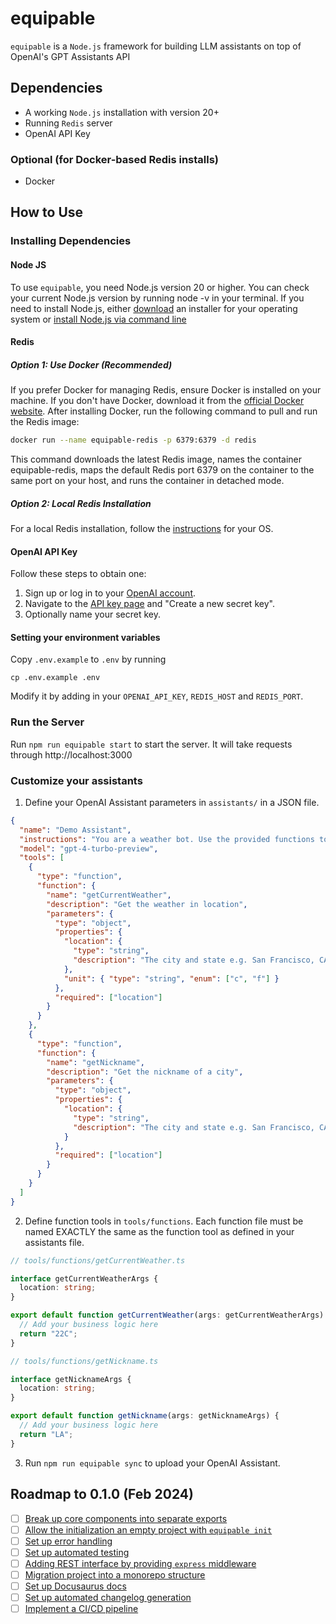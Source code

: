 # equipable

`equipable` is a `Node.js` framework for building LLM assistants on top of OpenAI's GPT Assistants API

## Dependencies

- A working `Node.js` installation with version 20+
- Running `Redis` server
- OpenAI API Key

### Optional (for Docker-based Redis installs)

- Docker

## How to Use

### Installing Dependencies

#### Node JS

To use `equipable`, you need Node.js version 20 or higher. You can check your current Node.js version by running node -v in your terminal. If you need to install Node.js, either [download](https://nodejs.org/en/download) an installer for your operating system or [install Node.js via command line](https://nodejs.org/en/download/package-manager)

#### Redis

##### Option 1: Use Docker (Recommended)

If you prefer Docker for managing Redis, ensure Docker is installed on your machine. If you don't have Docker, download it from the [official Docker website](https://docs.docker.com/engine/install/). After installing Docker, run the following command to pull and run the Redis image:

```bash
docker run --name equipable-redis -p 6379:6379 -d redis
```

This command downloads the latest Redis image, names the container equipable-redis, maps the default Redis port 6379 on the container to the same port on your host, and runs the container in detached mode.

##### Option 2: Local Redis Installation

For a local Redis installation, follow the [instructions](https://redis.io/docs/install/install-redis/) for your OS.

#### OpenAI API Key

Follow these steps to obtain one:

1. Sign up or log in to your [OpenAI account](https://platform.openai.com).
2. Navigate to the [API key page](https://platform.openai.com/account/api-keys) and "Create a new secret key".
3. Optionally name your secret key.

#### Setting your environment variables

Copy `.env.example` to `.env` by running

```
cp .env.example .env
```

Modify it by adding in your `OPENAI_API_KEY`, `REDIS_HOST` and `REDIS_PORT`.

### Run the Server

Run `npm run equipable start` to start the server. It will take requests through http://localhost:3000

### Customize your assistants

1. Define your OpenAI Assistant parameters in `assistants/` in a JSON file.

```json
{
  "name": "Demo Assistant",
  "instructions": "You are a weather bot. Use the provided functions to answer questions.",
  "model": "gpt-4-turbo-preview",
  "tools": [
    {
      "type": "function",
      "function": {
        "name": "getCurrentWeather",
        "description": "Get the weather in location",
        "parameters": {
          "type": "object",
          "properties": {
            "location": {
              "type": "string",
              "description": "The city and state e.g. San Francisco, CA"
            },
            "unit": { "type": "string", "enum": ["c", "f"] }
          },
          "required": ["location"]
        }
      }
    },
    {
      "type": "function",
      "function": {
        "name": "getNickname",
        "description": "Get the nickname of a city",
        "parameters": {
          "type": "object",
          "properties": {
            "location": {
              "type": "string",
              "description": "The city and state e.g. San Francisco, CA"
            }
          },
          "required": ["location"]
        }
      }
    }
  ]
}
```

2. Define function tools in `tools/functions`. Each function file must be named EXACTLY the same as the function tool as defined in your assistants file.

```typescript
// tools/functions/getCurrentWeather.ts

interface getCurrentWeatherArgs {
  location: string;
}

export default function getCurrentWeather(args: getCurrentWeatherArgs) {
  // Add your business logic here
  return "22C";
}
```

```typescript
// tools/functions/getNickname.ts

interface getNicknameArgs {
  location: string;
}

export default function getNickname(args: getNicknameArgs) {
  // Add your business logic here
  return "LA";
}
```

3. Run `npm run equipable sync` to upload your OpenAI Assistant.

## Roadmap to 0.1.0 (Feb 2024)

- [ ] [Break up core components into separate exports](https://github.com/mpftesta0/equipable/issues/1)
- [ ] [Allow the initialization an empty project with `equipable init`](https://github.com/mpftesta0/equipable/issues/2)
- [ ] [Set up error handling](https://github.com/mpftesta0/equipable/issues/3)
- [ ] [Set up automated testing](https://github.com/mpftesta0/equipable/issues/4)
- [ ] [Adding REST interface by providing `express` middleware](https://github.com/mpftesta0/equipable/issues/5)
- [ ] [Migration project into a monorepo structure](https://github.com/mpftesta0/equipable/issues/6)
- [ ] [Set up Docusaurus docs](https://github.com/mpftesta0/equipable/issues/7)
- [ ] [Set up automated changelog generation](https://github.com/mpftesta0/equipable/issues/8)
- [ ] [Implement a CI/CD pipeline](https://github.com/mpftesta0/equipable/issues/9)
